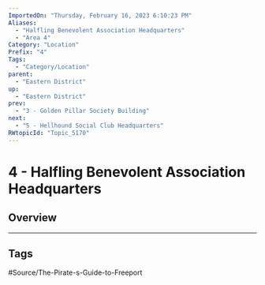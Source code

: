 ```yaml
---
ImportedOn: "Thursday, February 16, 2023 6:10:23 PM"
Aliases:
  - "Halfling Benevolent Association Headquarters"
  - "Area 4"
Category: "Location"
Prefix: "4"
Tags:
  - "Category/Location"
parent:
  - "Eastern District"
up:
  - "Eastern District"
prev:
  - "3 - Golden Pillar Society Building"
next:
  - "5 - Hellhound Social Club Headquarters"
RWtopicId: "Topic_5170"
---
```

# 4 - Halfling Benevolent Association Headquarters
## Overview

---
## Tags
#Source/The-Pirate-s-Guide-to-Freeport

